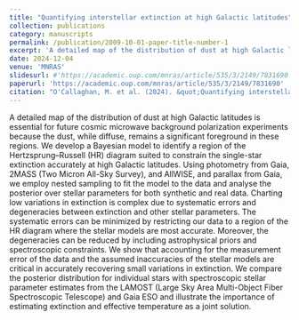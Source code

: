 ```yaml
---
title: "Quantifying interstellar extinction at high Galactic latitudes"
collection: publications
category: manuscripts
permalink: /publication/2009-10-01-paper-title-number-1
excerpt: 'A detailed map of the distribution of dust at high Galactic latitudes is essential for future cosmic microwave background polarization experiments because the dust, while diffuse, remains a significant foreground in these regions. We develop a Bayesian model to identify a region of the Hertzsprung–Russell (HR) diagram suited to constrain the single-star extinction accurately at high Galactic latitudes.'
date: 2024-12-04
venue: 'MNRAS'
slidesurl: #'https://academic.oup.com/mnras/article/535/3/2149/7831690'
paperurl: 'https://academic.oup.com/mnras/article/535/3/2149/7831690'
citation: "O'Callaghan, M. et al. (2024). &quot;Quantifying interstellar extinction at high Galactic latitudes&quot; <i>MNRAS</i>."
---
```


A detailed map of the distribution of dust at high Galactic latitudes is essential for future cosmic microwave background polarization experiments because the dust, while diffuse, remains a significant foreground in these regions. We develop a Bayesian model to identify a region of the Hertzsprung–Russell (HR) diagram suited to constrain the single-star extinction accurately at high Galactic latitudes. Using photometry from Gaia, 2MASS (Two Micron All-Sky Survey), and AllWISE, and parallax from Gaia, we employ nested sampling to fit the model to the data and analyse the posterior over stellar parameters for both synthetic and real data. Charting low variations in extinction is complex due to systematic errors and degeneracies between extinction and other stellar parameters. The systematic errors can be minimized by restricting our data to a region of the HR diagram where the stellar models are most accurate. Moreover, the degeneracies can be reduced by including astrophysical priors and spectroscopic constraints. We show that accounting for the measurement error of the data and the assumed inaccuracies of the stellar models are critical in accurately recovering small variations in extinction. We compare the posterior distribution for individual stars with spectroscopic stellar parameter estimates from the LAMOST (Large Sky Area Multi-Object Fiber Spectroscopic Telescope) and Gaia ESO and illustrate the importance of estimating extinction and effective temperature as a joint solution.